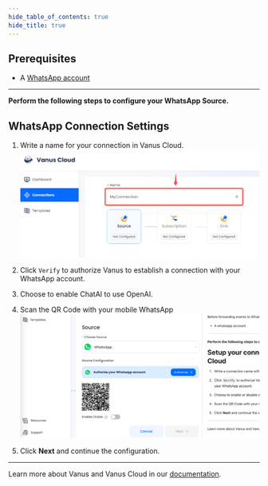```yaml
--- 
hide_table_of_contents: true
hide_title: true
---
```


## Prerequisites

- A [WhatsApp account](https://www.whatsapp.com)

---

**Perform the following steps to configure your WhatsApp Source.**

## WhatsApp Connection Settings

1. Write a name for your connection in Vanus Cloud.
![](image/name.png)
2. Click `Verify` to authorize Vanus to establish a connection with your WhatsApp account. 

3. Choose to enable ChatAI to use OpenAI. 

4. Scan the QR Code with your mobile WhatsApp 
![img.png](image/img.png)
5. Click **Next** and continue the configuration. 


---

Learn more about Vanus and Vanus Cloud in our [documentation](https://docs.vanus.ai).
